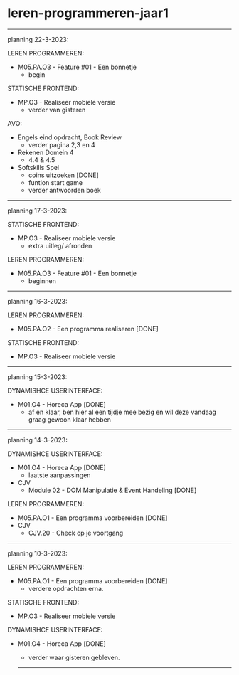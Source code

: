 # leren-programmeren-jaar1

-----------------------------------------------------------------------------------------------------------------------------------------------

planning 22-3-2023:

LEREN PROGRAMMEREN:
- M05.PA.O3 - Feature #01 - Een bonnetje
  + begin
 
 STATISCHE FRONTEND:
- MP.O3 - Realiseer mobiele versie
  + verder van gisteren
  
AVO:
- Engels eind opdracht, Book Review 
  + verder pagina 2,3 en 4 
- Rekenen Domein 4 
  + 4.4 & 4.5 
- Softskills Spel
  + coins uitzoeken [DONE] 
  + funtion start game 
  + verder antwoorden boek 

-----------------------------------------------------------------------------------------------------------------------------------------------

planning 17-3-2023:

STATISCHE FRONTEND:
- MP.O3 - Realiseer mobiele versie
  + extra uitleg/ afronden

LEREN PROGRAMMEREN:
- M05.PA.O3 - Feature #01 - Een bonnetje
  + beginnen 

-----------------------------------------------------------------------------------------------------------------------------------------------

planning 16-3-2023:

LEREN PROGRAMMEREN:
- M05.PA.O2 - Een programma realiseren [DONE]

STATISCHE FRONTEND:
- MP.O3 - Realiseer mobiele versie

-----------------------------------------------------------------------------------------------------------------------------------------------

planning 15-3-2023:

DYNAMISHCE USERINTERFACE:
- M01.O4 - Horeca App [DONE]
  + af en klaar, ben hier al een tijdje mee bezig en wil deze vandaag graag gewoon klaar hebben

-----------------------------------------------------------------------------------------------------------------------------------------------

planning 14-3-2023:

DYNAMISHCE USERINTERFACE:
- M01.O4 - Horeca App [DONE]
  + laatste aanpassingen 
- CJV 
  + Module 02 - DOM Manipulatie & Event Handeling [DONE]
  
LEREN PROGRAMMEREN:
- M05.PA.O1 - Een programma voorbereiden [DONE]
- CJV
  + CJV.20 - Check op je voortgang

-----------------------------------------------------------------------------------------------------------------------------------------------

planning 10-3-2023:

LEREN PROGRAMMEREN:
- M05.PA.O1 - Een programma voorbereiden [DONE]
  + verdere opdrachten erna.
  
STATISCHE FRONTEND:
- MP.O3 - Realiseer mobiele versie

DYNAMISHCE USERINTERFACE:
- M01.O4 - Horeca App [DONE]
  + verder waar gisteren gebleven.
  
  -----------------------------------------------------------------------------------------------------------------------------------------------
